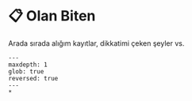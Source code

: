 # 📋 Olan Biten

Arada sırada alığım kayıtlar, dikkatimi çeken şeyler vs.

```{toctree}
---
maxdepth: 1
glob: true
reversed: true
---
*
```
